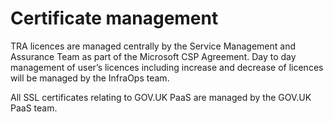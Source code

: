# Certificate management

TRA licences are managed centrally by the Service Management and Assurance Team as part of the Microsoft CSP Agreement. Day to day management of user’s licences including increase and decrease of licences will be managed by the InfraOps team.

All SSL certificates relating to GOV.UK PaaS are managed by the GOV.UK PaaS team.
